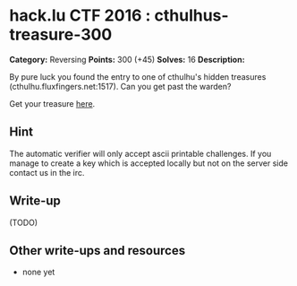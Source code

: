 # hack.lu CTF 2016 : cthulhus-treasure-300

**Category:** Reversing
**Points:** 300 (+45)
**Solves:** 16
**Description:**

By pure luck you found the entry to one of cthulhu's hidden treasures (cthulhu.fluxfingers.net:1517). Can you get past the warden?

Get your treasure [here](cthulhus-treasure).

## Hint

The automatic verifier will only accept ascii printable challenges. If you manage to create a key which is accepted locally but not on the server side contact us in the irc.

## Write-up

(TODO)

## Other write-ups and resources

* none yet
